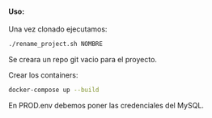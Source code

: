 #### Uso:

Una vez clonado ejecutamos:
```bash
./rename_project.sh NOMBRE
```

Se creara un repo git vacio para el proyecto.

Crear los containers:
```bash
docker-compose up --build
```

En PROD.env debemos poner las credenciales del MySQL.


